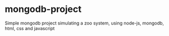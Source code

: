 # mongodb-project
Simple mongodb project simulating a zoo system, using node-js, mongodb, html, css and javascript
